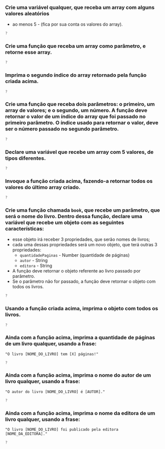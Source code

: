 ### Crie uma variável qualquer, que receba um array com alguns valores aleatórios
- ao menos 5 - (fica por sua conta os valores do array).
```js
?
```

### Crie uma função que receba um array como parâmetro, e retorne esse array.
```js
?
```

### Imprima o segundo índice do array retornado pela função criada acima.
```js
?
```

### Crie uma função que receba dois parâmetros: o primeiro, um array de valores; e o segundo, um número. A função deve retornar o valor de um índice do array que foi passado no primeiro parâmetro. O índice usado para retornar o valor, deve ser o número passado no segundo parâmetro.
```js
?
```

### Declare uma variável que recebe um array com 5 valores, de tipos diferentes.
```js
?
```

### Invoque a função criada acima, fazendo-a retornar todos os valores do último array criado.
```js
?
```

### Crie uma função chamada `book`, que recebe um parâmetro, que será o nome do livro. Dentro dessa função, declare uma variável que recebe um objeto com as seguintes características:
- esse objeto irá receber 3 propriedades, que serão nomes de livros;
- cada uma dessas propriedades será um novo objeto, que terá outras 3
propriedades:
    - `quantidadePaginas` - Number (quantidade de páginas)
    - `autor` - String
    - `editora` - String
- A função deve retornar o objeto referente ao livro passado por parâmetro.
- Se o parâmetro não for passado, a função deve retornar o objeto com todos
os livros.
```js
?
```

### Usando a função criada acima, imprima o objeto com todos os livros.
```js
?
```

### Ainda com a função acima, imprima a quantidade de páginas de um livro qualquer, usando a frase:
`"O livro [NOME_DO_LIVRO] tem [X] páginas!"`
```js
?
```

### Ainda com a função acima, imprima o nome do autor de um livro qualquer, usando a frase:
`"O autor do livro [NOME_DO_LIVRO] é [AUTOR]."`
```js
?
```

### Ainda com a função acima, imprima o nome da editora de um livro qualquer, usando a frase:
`"O livro [NOME_DO_LIVRO] foi publicado pela editora [NOME_DA_EDITORA]."`
```js
?
```